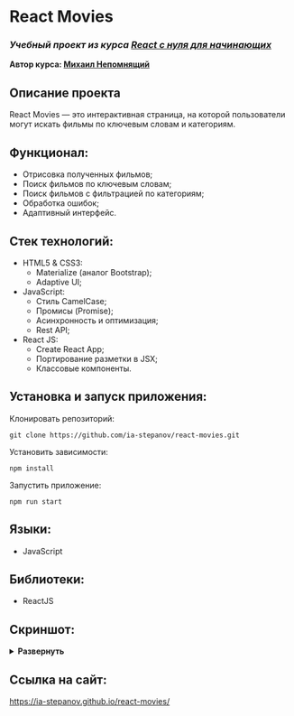 # React Movies
### ***Учебный проект из курса [React с нуля для начинающих](https://www.udemy.com/course/react-from-scratch/)***  
**Автор курса: [Михаил Непомнящий](https://www.udemy.com/user/mikhail-nepomniashchii/)**

## Описание проекта
React Movies — это интерактивная страница, на которой пользователи могут искать фильмы по ключевым словам и категориям.

## Функционал:
- Отрисовка полученных фильмов;
- Поиск фильмов по ключевым словам;
- Поиск фильмов с фильтрацией по категориям;
- Обработка ошибок;
- Адаптивный интерфейс.

## Стек технологий:
- HTML5 & CSS3:
  - Materialize (аналог Bootstrap);
  - Adaptive UI;
- JavaScript:
  - Стиль CamelCase;
  - Промисы (Promise);
  - Асинхронность и оптимизация;
  - Rest API;
- React JS:
  - Create React App;
  - Портирование разметки в JSX;
  - Классовые компоненты.

## Установка и запуск приложения:
Клонировать репозиторий:

    git clone https://github.com/ia-stepanov/react-movies.git

Установить зависимости:

    npm install

Запустить приложение:

    npm run start

## Языки:
- JavaScript

## Библиотеки:
- ReactJS

## Скриншот:
<details><summary><b>Развернуть</b></summary>

[![react-movies](https://user-images.githubusercontent.com/86494748/165903276-832b302e-7691-46b8-ab16-1f2e80c4beaf.jpg)](https://ia-stepanov.github.io/react-movies/)

</details>

## Ссылка на сайт:
https://ia-stepanov.github.io/react-movies/